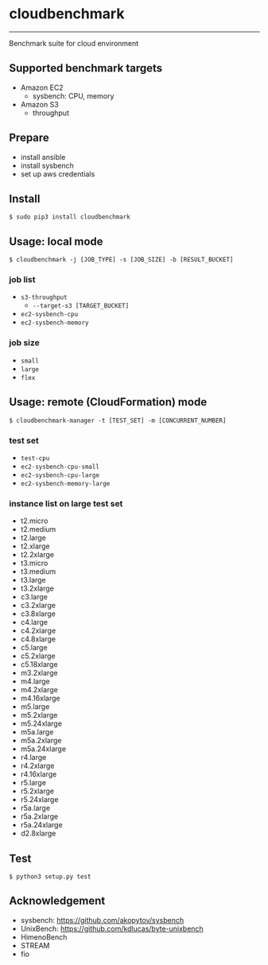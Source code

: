 # cloudbenchmark
---

Benchmark suite for cloud environment

## Supported benchmark targets

- Amazon EC2
  - sysbench: CPU, memory
- Amazon S3
  - throughput


## Prepare

- install ansible
- install sysbench
- set up aws credentials

## Install

```
$ sudo pip3 install cloudbenchmark
```

## Usage: local mode


```
$ cloudbenchmark -j [JOB_TYPE] -s [JOB_SIZE] -b [RESULT_BUCKET]
```

### job list

- `s3-throughput`
  - `--target-s3 [TARGET_BUCKET]`
- `ec2-sysbench-cpu`
- `ec2-sysbench-memory`

### job size

- `small`
- `large`
- `flex`

## Usage: remote (CloudFormation) mode

```
$ cloudbenchmark-manager -t [TEST_SET] -m [CONCURRENT_NUMBER]
```

### test set

- `test-cpu`
- `ec2-sysbench-cpu-small`
- `ec2-sysbench-cpu-large`
- `ec2-sysbench-memory-large`

### instance list on large test set

- t2.micro
- t2.medium
- t2.large
- t2.xlarge
- t2.2xlarge
- t3.micro
- t3.medium
- t3.large
- t3.2xlarge
- c3.large
- c3.2xlarge
- c3.8xlarge
- c4.large
- c4.2xlarge
- c4.8xlarge
- c5.large
- c5.2xlarge
- c5.18xlarge
- m3.2xlarge
- m4.large
- m4.2xlarge
- m4.16xlarge
- m5.large
- m5.2xlarge
- m5.24xlarge
- m5a.large
- m5a.2xlarge
- m5a.24xlarge
- r4.large
- r4.2xlarge
- r4.16xlarge
- r5.large
- r5.2xlarge
- r5.24xlarge
- r5a.large
- r5a.2xlarge
- r5a.24xlarge
- d2.8xlarge

## Test

```
$ python3 setup.py test
```

## Acknowledgement

- sysbench: https://github.com/akopytov/sysbench
- UnixBench: https://github.com/kdlucas/byte-unixbench
- HimenoBench
- STREAM
- fio
